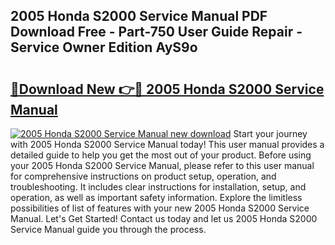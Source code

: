 ## 2005 Honda S2000 Service Manual PDF Download Free - Part-750 User Guide Repair - Service Owner Edition AyS9o

# <h2><a href="http://bc25021.oget.top/?id=2005+Honda+S2000+Service+Manual">🔗Download New 👉🔴 2005 Honda S2000 Service Manual</a></h2>

[![2005 Honda S2000 Service Manual new download](https://i.imgur.com/5g1atiW.png)](http://bc25021.oget.top/?id=2005+Honda+S2000+Service+Manual)
Start your journey with 2005 Honda S2000 Service Manual today! This user manual provides a detailed guide to help you get the most out of your product. Before using your 2005 Honda S2000 Service Manual, please refer to this user manual for comprehensive instructions on product setup, operation, and troubleshooting. It includes clear instructions for installation, setup, and operation, as well as important safety information. Explore the limitless possibilities of list of features with your new 2005 Honda S2000 Service Manual. Let's Get Started! Contact us today and let us 2005 Honda S2000 Service Manual guide you through the process.
